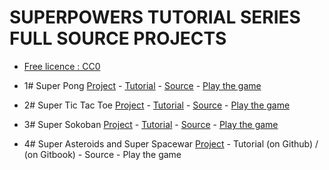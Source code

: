 # SUPERPOWERS TUTORIAL SERIES FULL SOURCE PROJECTS

* [Free licence : CC0][1]


* 1# Super Pong [Project](1SuperPong) - [Tutorial][2] - [Source][3] - [Play the game][4]
* 2# Super Tic Tac Toe [Project](2SuperOXO) - [Tutorial][5] - [Source][6] - [Play the game][7]
* 3# Super Sokoban [Project](3SuperSokoban) - [Tutorial][8] - [Source][9] - [Play the game][10]
* 4# Super Asteroids and Super Spacewar [Project](3SuperAsteroids) - Tutorial (on Github) / (on Gitbook) - Source - Play the game

[1]: https://creativecommons.org/publicdomain/zero/1.0/
[2]: https://github.com/mseyne/superpowers-tutorials/tree/master/1SuperPong
[3]: https://github.com/mseyne/superpowers-sources/tree/master/1SuperPong
[4]: http://mseyne.itch.io/pong
[5]: https://github.com/mseyne/superpowers-tutorials/tree/master/2SuperOXO
[6]: https://github.com/mseyne/superpowers-sources/tree/master/2SuperOXO
[7]: http://mseyne.itch.io/oxo
[8]: https://github.com/mseyne/superpowers-tutorials/tree/master/3SuperSokoban
[9]: https://github.com/mseyne/superpowers-sources/tree/master/3SuperSokoban
[10]: http://mseyne.itch.io/sokoban
